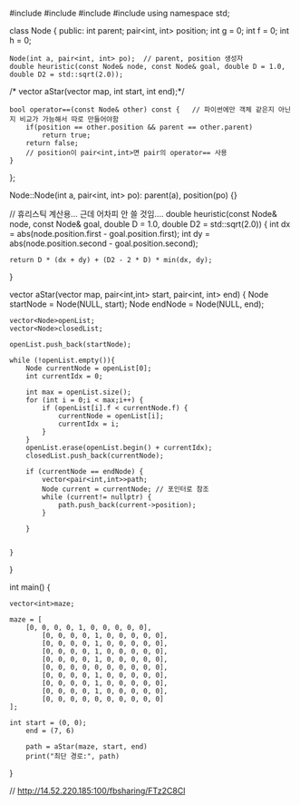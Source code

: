#include <iostream>
#include <cmath>
#include <utility>
#include <vector>
using namespace std;

class Node {
public:
	int parent;
	pair<int, int> position;
	int g = 0;
	int f = 0;
	int h = 0;

	Node(int a, pair<int, int> po);  // parent, position 생성자
	double heuristic(const Node& node, const Node& goal, double D = 1.0, double D2 = std::sqrt(2.0));
   /* vector<int> aStar(vector<int> map, int start, int end);*/

    bool operator==(const Node& other) const {   // 파이썬에만 객체 같은지 아닌지 비교가 가능해서 따로 만들어야함
        if(position == other.position && parent == other.parent)
            return true;
        return false;
        // position이 pair<int,int>면 pair의 operator== 사용
    }
};

Node::Node(int a, pair<int, int> po): parent(a), position(po) {}

// 휴리스틱 계산용... 근데 어차피 안 쓸 것임....
double heuristic(const Node& node, const Node& goal, double D = 1.0, double D2 = std::sqrt(2.0)) {
	int dx = abs(node.position.first - goal.position.first);
	int dy = abs(node.position.second - goal.position.second);

	return D * (dx + dy) + (D2 - 2 * D) * min(dx, dy);
}

vector<int> aStar(vector<int> map, pair<int,int> start, pair<int, int> end) {
    Node startNode = Node(NULL, start);
    Node endNode = Node(NULL, end);

    vector<Node>openList;
    vector<Node>closedList;

    openList.push_back(startNode);

    while (!openList.empty()){
        Node currentNode = openList[0];
        int currentIdx = 0;

        int max = openList.size();
        for (int i = 0;i < max;i++) {
            if (openList[i].f < currentNode.f) {
                currentNode = openList[i];
                currentIdx = i;
            }
        }
        openList.erase(openList.begin() + currentIdx);
        closedList.push_back(currentNode);

        if (currentNode == endNode) {
            vector<pair<int,int>>path;
            Node current = currentNode; // 포인터로 참조
            while (current!= nullptr) {
                path.push_back(current->position);
            }

        }


    }
}

int main() {

    vector<int>maze;
    
    maze = [
        [0, 0, 0, 0, 1, 0, 0, 0, 0, 0],
            [0, 0, 0, 0, 1, 0, 0, 0, 0, 0],
            [0, 0, 0, 0, 1, 0, 0, 0, 0, 0],
            [0, 0, 0, 0, 1, 0, 0, 0, 0, 0],
            [0, 0, 0, 0, 1, 0, 0, 0, 0, 0],
            [0, 0, 0, 0, 0, 0, 0, 0, 0, 0],
            [0, 0, 0, 0, 1, 0, 0, 0, 0, 0],
            [0, 0, 0, 0, 1, 0, 0, 0, 0, 0],
            [0, 0, 0, 0, 1, 0, 0, 0, 0, 0],
            [0, 0, 0, 0, 0, 0, 0, 0, 0, 0]
    ];

    int start = (0, 0);
        end = (7, 6)

        path = aStar(maze, start, end)
        print("최단 경로:", path)
}

// http://14.52.220.185:100/fbsharing/FTz2C8Cl
